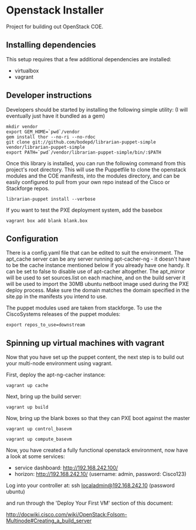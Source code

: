 Openstack Installer
================

Project for building out OpenStack COE.

## Installing dependencies

This setup requires that a few additional dependencies are installed:

* virtualbox
* vagrant

## Developer instructions

Developers should be started by installing the following simple utility:
(I will eventually just have it bundled as a gem)

    mkdir vendor
    export GEM_HOME=`pwd`/vendor
    gem install thor --no-ri --no-rdoc
    git clone git://github.com/bodepd/librarian-puppet-simple vendor/librarian-puppet-simple
    export PATH=`pwd`/vendor/librarian-puppet-simple/bin/:$PATH

Once this library is installed, you can run the following command from this project's
root directory. This will use the Puppetfile to clone the openstack modules and the COE manifests, into the modules directory, and can be easily configured to pull from your own repo instead of the Cisco or Stackforge repos.

    librarian-puppet install --verbose

If you want to test the PXE deployment system, add the basebox

    vagrant box add blank blank.box

## Configuration ##

There is a config.yaml file that can be edited to suit the environment. 
The apt_cache server can be any server running apt-cacher-ng - it doesn't have to be the cache instance mentioned below if you already have one handy. It can be set to false to disable use of apt-cacher altogether.
The apt_mirror will be used to set sources.list on each machine, and on the build server it will be used to import the 30MB ubuntu netboot image used during the PXE deploy process.
Make sure the domain matches the domain specified in the site.pp in the manifests you intend to use. 

The puppet modules used are taken from stackforge. To use the CiscoSystems releases of the puppet modules:

    export repos_to_use=downstream

## Spinning up virtual machines with vagrant

Now that you have set up the puppet content, the next step is to build
out your multi-node environment using vagrant.

First, deploy the apt-ng-cacher instance:

    vagrant up cache

Next, bring up the build server:

    vagrant up build

Now, bring up the blank boxes so that they can PXE boot against the master

    vagrant up control_basevm

    vagrant up compute_basevm


Now, you have created a fully functional openstack environment, now have a look at some services:

  * service dashboard: http://192.168.242.100/
  * horizon:           http://192.168.242.10/ (username: admin, password: Cisco123)

Log into your controller at: ssh localadmin@192.168.242.10 (password ubuntu)

and run through the 'Deploy Your First VM' section of this document:

  http://docwiki.cisco.com/wiki/OpenStack:Folsom-Multinode#Creating_a_build_server

